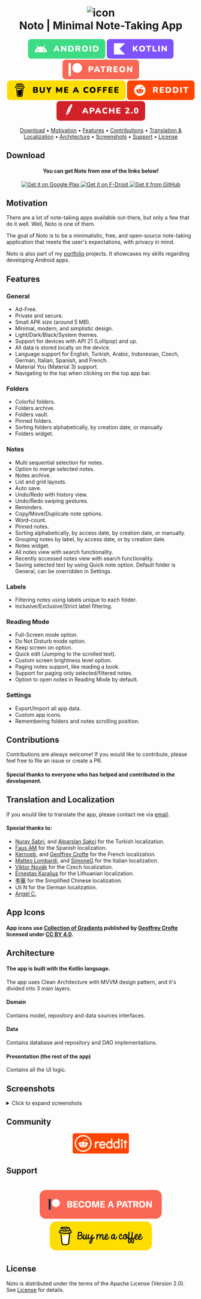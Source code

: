 <h1 align="center">
    <img src="images/Icon.svg" alt="icon" />
    <br />
    <b>Noto | Minimal Note-Taking App</b>
</h1>

<div align="center">
    <a href="https://developer.android.com/" target="_blank">
        <img src="images/badges/Android.svg" alt="Android" />
    </a>
    <a href="https://kotlinlang.org/" target="_blank">
        <img src="images/badges/Kotlin.svg" alt="Kotlin" />
    </a>
    <a href="https://www.patreon.com/alialbaali" target="_blank">
        <img src="images/badges/Patreon.svg" alt="Patreon" />
    </a>
    <a href="https://www.buymeacoffee.com/alialbaali" target="_blank">
        <img src="images/badges/BMC.svg" alt="Buy Me A Coffee" />
    </a>
    <a href="https://www.reddit.com/r/notoapp/" target="_blank">
        <img src="images/badges/Reddit.svg" alt="Reddit" />
    </a>
    <a href="/LICENSE.md" target="_blank">
        <img src="images/badges/Apache.svg" alt="License" />
    </a>
</div>


<p align="center">
    <a href="#download">Download</a>
    •
    <a href="#motivation">Motivation</a>
    •
    <a href="#features">Features</a>
    •
    <a href="#contributions">Contributions</a>
    •
    <a href="#translation-and-localization">Translation & Localization</a>
    •
    <a href="#architecture">Architecture</a>
    •
    <a href="#screenshots">Screenshots</a>
    •
    <a href="#support">Support</a>
    •
    <a href="#license">License</a>
</p>

## Download

<div align="center">
    <h4><b>You can get Noto from one of the links below!</b></h4>
    <a href="https://play.google.com/store/apps/details?id=com.noto" target="_blank">
        <img src="https://play.google.com/intl/en_us/badges/images/generic/en_badge_web_generic.png" alt="Get it on Google Play" height="80" />
    </a>
    <a href="https://apt.izzysoft.de/fdroid/index/apk/com.noto" target="_blank">
        <img src="images/get-it-on-fdroid-en-us.svg" alt="Get it on F-Droid" height="80" />
    </a>
    <a href="https://github.com/alialbaali/Noto/releases/latest" target="_blank">
        <img src="images/get-it-on-github.png" alt="Get it from GitHub" height="80" />
    </a>
</div>

## Motivation

<p>
There are a lot of note-taking apps available out-there, but only a few that do it well. Well, Noto is one of them.

The goal of Noto is to be a minimalistic, free, and open-source note-taking application that meets the user's
expectations, with privacy in mind.

Noto is also part of my [portfolio](https://alialbaali.com) projects. It showcases my skills regarding developing
Android apps.
</p>

## Features

### General

* Ad-Free.
* Private and secure.
* Small APK size (around 5 MB).
* Minimal, modern, and simplistic design.
* Light/Dark/Black/System themes.
* Support for devices with API 21 (Lollipop) and up.
* All data is stored locally on the device.
* Language support for English, Turkish, Arabic, Indonesian, Czech, German, Italian, Spanish, and French.
* Material You (Material 3) support.
* Navigating to the top when clicking on the top app bar.

### Folders

* Colorful folders.
* Folders archive.
* Folders vault.
* Pinned folders.
* Sorting folders alphabetically, by creation date, or manually.
* Folders widget.

### Notes

* Multi sequential selection for notes.
* Option to merge selected notes.
* Notes archive.
* List and grid layouts.
* Auto save.
* Undo/Redo with history view.
* Undo/Redo swiping gestures.
* Reminders.
* Copy/Move/Duplicate note options.
* Word-count.
* Pinned notes.
* Sorting alphabetically, by access date, by creation date, or manually.
* Grouping notes by label, by access date, or by creation date.
* Notes widget.
* All notes view with search functionality.
* Recently accessed notes view with search functionality.
* Saving selected text by using Quick note option. Default folder is General, can be overridden in Settings.

### Labels

* Filtering notes using labels unique to each folder.
* Inclusive/Exclusive/Strict label filtering.

### Reading Mode

* Full-Screen mode option.
* Do Not Disturb mode option.
* Keep screen on option.
* Quick edit (Jumping to the scrolled text).
* Custom screen brightness level option.
* Paging notes support, like reading a book.
* Support for paging only selected/filtered notes.
* Option to open notes in Reading Mode by default.

### Settings

* Export/Import all app data.
* Custom app icons.
* Remembering folders and notes scrolling position.

## Contributions

<p>
  Contributions are always welcome! If you would like to contribute, please feel free to file an issue or create a PR.
</p>

#### Special thanks to everyone who has helped and contributed in the development.

## Translation and Localization

<p>
  If you would like to translate the app, please contact me via <a href="mailto:noto@alialbaali.com">email</a>.
</p>

#### Special thanks to:

- <a href="https://linkedin.com/in/nuraysabri/" target="_blank">Nuray Sabri</a>, and <a href="https://sakci.me" target="_blank">Alparslan Şakçi</a> for
  the Turkish localization.
- <a href="https://github.com/faus32" target="_blank">Faus AM</a> for the Spanish localization.
- <a href="https://github.com/kernoeb" target="_blank">Kernoeb</a>, and <a href="https://geoffreycrofte.com" target="_blank">Geoffrey Crofte</a> for the
  French localization.
- <a href="https://github.com/matteolomba" target="_blank">Matteo Lombardi</a>, and <a href="https://github.com/SimoneG97" target="_blank">SimoneG</a>
  for the Italian localization.
- <a href="https://github.com/vikdevelop" target="_blank">Viktor Novák</a> for the Czech localization.
- <a href="http://github.com/ErnestasKaralius" target="_blank">Ernestas Karalius</a> for the Lithuanian localization.
- <a href="https://steamcommunity.com/id/oliverberry" target="_blank">李華</a> for the Simplified Chinese localization.
- Uli N for the German localization.
- <a href="https://angellabs.xyz" target="_blank">Angel C.</a>

## App Icons

#### App icons use <a href="https://www.figma.com/community/file/830405806109119447/" target="_blank">Collection of Gradients</a> published by <a href="https://geoffreycrofte.com/" target="_blank">Geoffrey Crofte</a> licensed under <a href="https://creativecommons.org/licenses/by/4.0/" target="_blank">CC BY 4.0</a>.

## Architecture

#### The app is built with the Kotlin language.

The app uses Clean Architecture with MVVM design pattern, and it's divided into 3 main layers.

#### Domain

Contains model, repository and data sources interfaces.

#### Data

Contains database and repository and DAO implementations.

#### Presentation (the rest of the app)

Contains all the UI logic.

## Screenshots

<details>
  <summary>Click to expand screenshots</summary>

  <div>
    <p float="left">
      <img src="images/Frame1.png" height="400"  alt="screenshot"/>
      <img src="images/Frame2.png" height="400"  alt="screenshot"/>
      <img src="images/Frame3.png" height="400"  alt="screenshot"/>
      <img src="images/Frame4.png" height="400"  alt="screenshot"/>
    </p>
    <p>
      <img src="images/Frame5.png" height="400"  alt="screenshot"/>
      <img src="images/Frame6.png" height="400"  alt="screenshot"/>
      <img src="images/Frame7.png" height="400"  alt="screenshot"/>
      <img src="images/Frame8.png" height="400"  alt="screenshot"/>
    </p>
  </div>
</details>

## Community

<div align="center">
  <a href="https://www.reddit.com/r/notoapp/" target="_blank">
    <img src="images/Reddit.png" alt="Reddit" width="150"/>
  </a>
</div>

## Support

<h1 align="center">
  <a href="https://www.patreon.com/alialbaali">
    <img src="images/Patreon.png" alt="Become a Patron"/>
  </a> 
  <a href="https://www.buymeacoffee.com/alialbaali" target="_blank">
      <img src="images/BMC.png" alt="Buy Me A Coffee">
  </a>
</h1>

## License

Noto is distributed under the terms of the Apache License (Version 2.0). See [License](LICENSE.md) for details.
